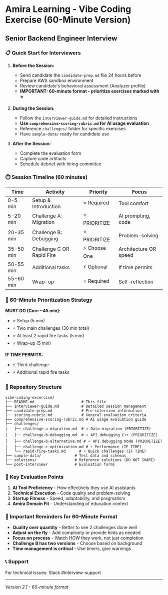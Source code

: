 # Amira Learning - Vibe Coding Exercise (60-Minute Version)
## Senior Backend Engineer Interview

### 📋 Quick Start for Interviewers

1. **Before the Session:**
   - Send candidate the `candidate-prep.md` file 24 hours before
   - Prepare AWS sandbox environment
   - Review candidate's behavioral assessment (Analyzer profile)
   - **IMPORTANT: 60-minute format - prioritize exercises marked with ⭐**

2. **During the Session:**
   - Follow the `interviewer-guide.md` for detailed instructions
   - **Use `comprehensive-scoring-rubric.md` for AI usage evaluation**
   - Reference `challenges/` folder for specific exercises
   - Have `sample-data/` ready for candidate use

3. **After the Session:**
   - Complete the evaluation form
   - Capture code artifacts
   - Schedule debrief with hiring committee

### ⏱️ Session Timeline (60 minutes)

| Time | Activity | Priority | Focus |
|------|----------|----------|-------|
| 0-5 min | Setup & Introduction | ⭐ Required | Tool comfort |
| 5-20 min | Challenge A: Migration | ⭐ PRIORITIZE | AI prompting, code |
| 20-35 min | Challenge B: Debugging | ⭐ PRIORITIZE | Problem-solving |
| 35-50 min | Challenge C OR Rapid Fire | ⚡ Choose One | Architecture OR speed |
| 50-55 min | Additional tasks | ⚡ Optional | If time permits |
| 55-60 min | Wrap-up | ⭐ Required | Self-reflection |

### 🎯 60-Minute Prioritization Strategy

**MUST DO (Core ~45 min):**
- ⭐ Setup (5 min)
- ⭐ Two main challenges (30 min total)
- ⭐ At least 2 rapid fire tasks (5 min)
- ⭐ Wrap-up (5 min)

**IF TIME PERMITS:**
- ⚡ Third challenge
- ⚡ Additional rapid fire tasks

### 📁 Repository Structure

```
vibe-coding-excercise/
├── README.md                     # This file
├── interviewer-guide.md          # Detailed session management
├── candidate-prep.md             # Pre-interview information
├── scoring-rubric.md             # General evaluation criteria
├── comprehensive-scoring-rubric.md # AI usage evaluation guide
├── challenges/
│   ├── challenge-a-migration.md  # ⭐ Data migration (PRIORITIZE)
│   ├── challenge-b-debugging.md  # ⭐ API debugging C++ (PRIORITIZE)
│   ├── challenge-b-alternative.md # ⭐ API debugging Node (PRIORITIZE)
│   ├── challenge-c-optimization.md # ⚡ Performance (IF TIME)
│   └── rapid-fire-tasks.md      # ⚡ Quick challenges (IF TIME)
├── sample-data/               # Test data and schemas
├── solutions/                 # Reference solutions (DO NOT SHARE)
└── post-interview/            # Evaluation forms
```

### 🎯 Key Evaluation Points

1. **AI Tool Proficiency** - How effectively they use AI assistants
2. **Technical Execution** - Code quality and problem-solving
3. **Startup Fitness** - Speed, adaptability, and pragmatism
4. **Amira Domain Fit** - Understanding of education context

### 🚨 Important Reminders for 60-Minute Format

- **Quality over quantity** - Better to see 2 challenges done well
- **Adjust on the fly** - Add complexity or provide hints as needed
- **Focus on process** - Watch HOW they work, not just completion
- **Challenge B has two versions** - Choose based on background
- **Time management is critical** - Use timers, give warnings

### 📞 Support

For technical issues: Slack #interview-support

---
*Version 2.1 - 60-minute format*
